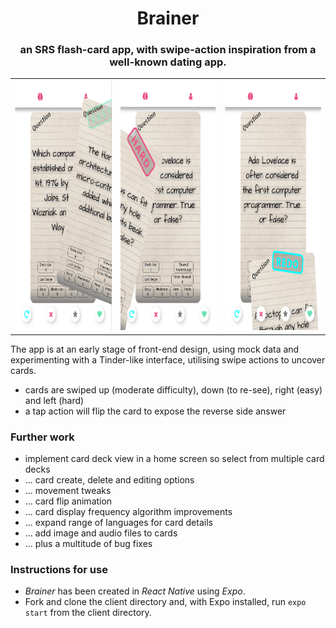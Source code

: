 <h1 align="center">Brainer</h1>
<h3 align="center">an SRS flash-card app, with swipe-action inspiration from a well-known dating app.</h2>
<table align="center">
  <tr>
    <td>
      <img src="/1-easy.png" height="400px"/>
    </td>
    <td>
      <img src="/2-hard.png" height="400px"/>
    </td>
    <td>
      <img src="/3-redo.png" height="400px"/>
    </td>
  </tr>
  </table>


The app is at an early stage of front-end design, using mock data and experimenting with a Tinder-like interface, utilising swipe actions to uncover cards.
- cards are swiped up (moderate difficulty), down (to re-see), right (easy) and left (hard)
- a tap action will flip the card to expose the reverse side answer

### Further work
- implement card deck view in a home screen so select from multiple card decks
- ... card create, delete and editing options
- ... movement tweaks
- ... card flip animation
- ... card display frequency algorithm improvements
- ... expand range of languages for card details
- ... add image and audio files to cards
- ... plus a multitude of bug fixes

### Instructions for use
- *Brainer* has been created in *React Native* using *Expo*.
- Fork and clone the client directory and, with Expo installed, run `expo start` from the client directory. 

